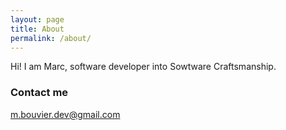 ```yaml
---
layout: page
title: About
permalink: /about/
---
```


Hi! I am Marc, software developer into Sowtware Craftsmanship.

### Contact me

[m.bouvier.dev@gmail.com](mailto:m.bouvier.dev@gmail.com)